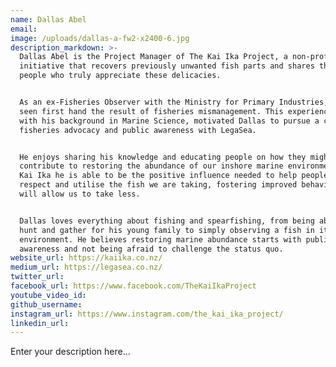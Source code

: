 ```yaml
---
name: Dallas Abel
email:
image: /uploads/dallas-a-fw2-x2400-6.jpg
description_markdown: >-
  Dallas Abel is the Project Manager of The Kai Ika Project, a non-profit
  initiative that recovers previously unwanted fish parts and shares them with
  people who truly appreciate these delicacies.


  As an ex-Fisheries Observer with the Ministry for Primary Industries, he has
  seen first hand the result of fisheries mismanagement. This experience, along
  with his background in Marine Science, motivated Dallas to pursue a career in
  fisheries advocacy and public awareness with LegaSea.


  He enjoys sharing his knowledge and educating people on how they might
  contribute to restoring the abundance of our inshore marine environment. With
  Kai Ika he is able to be the positive influence needed to help people better
  respect and utilise the fish we are taking, fostering improved behaviours that
  will allow us to take less.


  Dallas loves everything about fishing and spearfishing, from being able to
  hunt and gather for his young family to simply observing a fish in its natural
  environment. He believes restoring marine abundance starts with public
  awareness and not being afraid to challenge the status quo.
website_url: https://kaiika.co.nz/
medium_url: https://legasea.co.nz/
twitter_url:
facebook_url: https://www.facebook.com/TheKaiIkaProject
youtube_video_id:
github_username:
instagram_url: https://www.instagram.com/the_kai_ika_project/
linkedin_url:
---
```


Enter your description here...
